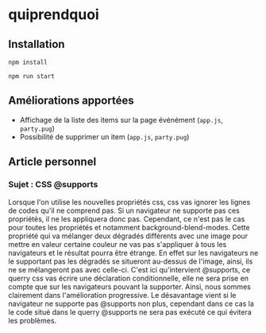 # quiprendquoi

## Installation

`npm install`

`npm run start`

## Améliorations apportées

- Affichage de la liste des items sur la page événément (`app.js`, `party.pug`)
- Possibilité de supprimer un item (`app.js`, `party.pug`)

## Article personnel

### Sujet : CSS @supports

Lorsque l'on utilise les nouvelles propriétés css, css vas ignorer les lignes de codes qu'il ne comprend pas. Si un navigateur ne supporte pas ces propriétés, il ne les appliquera donc pas. Cependant, ce n'est pas le cas pour toutes les propriétés et notamment background-blend-modes. Cette propriété qui va mélanger deux dégradés différents avec une image pour mettre en valeur certaine couleur ne vas pas s'appliquer à tous les navigateurs et le résultat pourra être étrange. En effet sur les navigateurs ne le supportant pas les dégradés se situeront au-dessus de l'image, ainsi, ils ne se mélangeront pas avec celle-ci. C'est ici qu'intervient @supports, ce querry css vas écrire une déclaration conditionnelle, elle ne sera prise en compte que sur les navigateurs pouvant la supporter. Ainsi, nous sommes clairement dans l'amélioration progressive. Le désavantage vient si le navigateur ne supporte pas @supports non plus, cependant dans ce cas la le code situé dans le querry @supports ne sera pas exécuté ce qui évitera les problèmes.  
